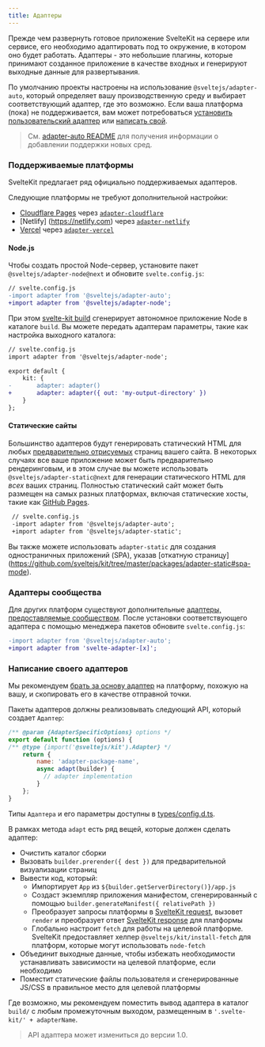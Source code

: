 ```yaml
---
title: Адаптеры
---
```


Прежде чем развернуть готовое приложение SvelteKit на сервере или сервисе, его необходимо адаптировать под то окружение, в котором оно будет работать. Адаптеры - это небольшие плагины, которые принимают созданное приложение в качестве входных и генерируют выходные данные для развертывания. 

По умолчанию проекты настроены на использование `@sveltejs/adapter-auto`, который определяет вашу производственную среду и выбирает соответствующий адаптер, где это возможно. Если ваша платформа (пока) не поддерживается, вам может потребоваться [установить пользовательский адаптер](#adaptery-ustanovka-polzovatelskih-adapterov) или [написать свой](#adaptery-napisanie-polzovatelskih-adapterov).

> См. [adapter-auto README](https://github.com/sveltejs/kit/tree/master/packages/adapter-auto) для получения информации о добавлении поддержки новых сред.

### Поддерживаемые платформы

SvelteKit предлагает ряд официально поддерживаемых адаптеров.

Следующие платформы не требуют дополнительной настройки:

- [Cloudflare Pages](https://developers.cloudflare.com/pages/) через [`adapter-cloudflare`](https://github.com/sveltejs/kit/tree/master/packages/adapter-cloudflare)
- [Netlify] (https://netlify.com) через [`adapter-netlify`](https://github.com/sveltejs/kit/tree/master/packages/adapter-netlify)
- [Vercel](https://vercel.com) через [`adapter-vercel`](https://github.com/sveltejs/kit/tree/master/packages/adapter-vercel)


#### Node.js

Чтобы создать простой Node-сервер, установите пакет `@sveltejs/adapter-node@next` и обновите `svelte.config.js`:

```diff
// svelte.config.js
-import adapter from '@sveltejs/adapter-auto';
+import adapter from '@sveltejs/adapter-node';
```

При этом [svelte-kit build](#svelte-kit-cli-svelte-kit-build) сгенерирует автономное приложение Node в каталоге `build`. Вы можете передать адаптерам параметры, такие как настройка выходного каталога:

```diff
// svelte.config.js
import adapter from '@sveltejs/adapter-node';

export default {
	kit: {
-		adapter: adapter()
+		adapter: adapter({ out: 'my-output-directory' })
	}
};
```

#### Статические сайты

Большинство адаптеров будут генерировать статический HTML для любых [предварительно отрисуемых](#parametry-straniczy-prerender) страниц вашего сайта. В некоторых случаях все ваше приложение может быть предварительно рендеринговым, и в этом случае вы можете использовать `@sveltejs/adapter-static@next` для генерации статического HTML для _всех_ ваших страниц. Полностью статический сайт может быть размещен на самых разных платформах, включая статические хосты, такие как [GitHub Pages](https://pages.github.com/).

```diff
 // svelte.config.js
 -import adapter from '@sveltejs/adapter-auto';
 +import adapter from '@sveltejs/adapter-static';
 ```

Вы также можете использовать `adapter-static` для создания одностраничных приложений (SPA), указав [откатную страницу] (https://github.com/sveltejs/kit/tree/master/packages/adapter-static#spa-mode).


### Адаптеры сообщества

Для других платформ существуют дополнительные [адаптеры, предоставляемые сообществом](https://sveltesociety.dev/components#adapters). После установки соответствующего адаптера с помощью менеджера пакетов обновите `svelte.config.js`:

```diff
-import adapter from '@sveltejs/adapter-auto';
+import adapter from 'svelte-adapter-[x]';
```


### Написание своего адаптеров

Мы рекомендуем [брать за основу адаптер](https://github.com/sveltejs/kit/tree/master/packages) на платформу, похожую на вашу, и скопировать его в качестве отправной точки.

Пакеты адаптеров должны реализовывать следующий API, который создает `Адаптер`:

```js
/** @param {AdapterSpecificOptions} options */
export default function (options) {
/** @type {import('@sveltejs/kit').Adapter} */
    return {
        name: 'adapter-package-name',
        async adapt(builder) {
          // adapter implementation
        }
    };
}
```

Типы `Адаптера` и его параметры доступны в [types/config.d.ts](https://github.com/sveltejs/kit/blob/master/packages/kit/types/config.d.ts).

В рамках метода `adapt` есть ряд вещей, которые должен сделать адаптер:

- Очистить каталог сборки
- Вызовать `builder.prerender({ dest })` для предварительной визуализации страниц
- Вывести код, который:
  - Импортирует `App` из `${builder.getServerDirectory()}/app.js`
  - Создаст экземпляр приложения манифестом, сгенерированный с помощью `builder.generateManifest({ relativePath })`
  - Преобразует запросы платформы в [SvelteKit request](#huki-handle), вызовет `render` и преобразует ответ [SvelteKit response](#huki-handle) для платформы
  - Глобально настроит `fetch` для работы на целевой платформе. SvelteKit предоставляет хелпер `@sveltejs/kit/install-fetch` для платформ, которые могут использовать `node-fetch`
- Объединит выходные данные, чтобы избежать необходимости устанавливать зависимости на целевой платформе, если необходимо
- Поместит статические файлы пользователя и сгенерированные JS/CSS в правильное место для целевой платформы

Где возможно, мы рекомендуем поместить вывод адаптера в каталог `build/` с любым промежуточным выходом, размещенным в `'.svelte-kit/' + adapterName`.

> API адаптера может измениться до версии 1.0.
